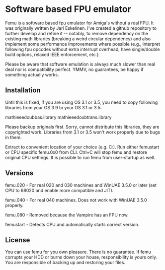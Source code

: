# Software based FPU emulator

Femu is a software based fpu emulator for Amiga's without a real FPU. It was originally written by Jari Eskelinen. 
I've created a github repository to further develop and refine it -- notably, to remove dependency on the existing math libraries (breaking a weird circular dependency)
and also implement some performance improvements where possible (e.g., interpret following fpu opcodes without extra interrupt overhead, have single/double build options, relaxed IEEE enforcement, etc.).

Please be aware that software emulation is always much slower than real deal nor is compatibility perfect. YMMV, no guarantees, be happy if 
something actually works.

## Installation

Until this is fixed, if you are using OS 3.1 or 3.5, you need to copy following libraries from 
your OS 3.9 to your OS 3.1 or 3.5:

mathieeedoubbas.library
mathieeedoubtrans.library

Please backup originals first. Sorry, cannot distribute this libraries,
they are copyrighted work. Libraries from 3.1 or 3.5 won't work properly
due to bugs in them.

Extract to convenient location of your choice (e.g. C:). Run either
femustart or CPU specific femu.0x0 from CLI. Ctrl+C will stop femu and 
restore original CPU settings. It is possible to run femu from user-startup 
as well.

## Versions

femu.020 - For real 020 and 030 machines and WinUAE 3.5.0 or later (set CPU to 
68020 and enable more compatible and JIT). 

femu.040 - For real 040 machines. Does not work with WinUAE 3.5.0 properly.

femu.080 - Removed because the Vampire has an FPU now.

femustart - Detects CPU and automatically starts correct version.

## License

You can use femu for you own pleasure. There is no guarantee. If femu
corrupts your HDD or burns down your house, responsibility is yours only.
You are responsible of backing up and restoring your files. 
